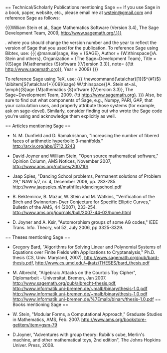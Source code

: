 == Technical/Scholarly Publications mentioning Sage ==
If you use Sage in a book, paper, website, etc., please email me at wstein@gmail.com and reference Sage as follows:

{{{William Stein et al., Sage Mathematics Software (Version 3.4), 
   The Sage Development Team, 2009, http://www.sagemath.org/.}}}

 . where you should change the version number and the year to reflect the version of Sage that you used for the publication. To reference Sage using Bibtex, use:
{{{
@manual{sage,
       Key = {SAGE},
       Author = {W.\thinspace{}A. Stein and others},
       Organization = {The Sage~Development Team},
       Title = {{S}age {M}athematics {S}oftware ({V}ersion 3.3)},
       note= {{\tt http://www.sagemath.org}},
       Year = 2009}
}}}

To reference Sage using TeX, use:
{{{
\newcommand{\etalchar}[1]{$^{#1}$}
\bibitem[S{\etalchar{+}}09]{sage}
W.\thinspace{}A. Stein et~al., \emph{{S}age {M}athematics {S}oftware ({V}ersion
  3.3)}, The Sage~Development Team, 2009, {\tt http://www.sagemath.org}.
}}}
Also, be sure to find out what components of Sage, e.g., Numpy, PARI, GAP, that your calculation uses, and properly attribute those systems (for example, ask on sage-devel). Similarly, consider finding out who wrote the Sage code you're using and acknowledge them explicitly as well.

== Articles mentioning Sage ==
 * N. M. Dunfield and D. Ramakrishnan, "Increasing the number of fibered faces of arithmetic hyperbolic 3-manifolds." http://arxiv.org/abs/0712.3243
 * David Joyner and William Stein, "Open source mathematical software," Opinion Column, AMS Notices, November 2007, http://www.ams.org/notices/200710/
 * Jaap Spies, "Dancing School problems, Permanent solutions of Problem 29," NAW 5/7, nr. 4, December 2006, pp. 283-285. http://www.jaapspies.nl/mathfiles/dancingschool.pdf

 * B. Bektemirov, B. Mazur, W. Stein and M. Watkins, "Verification of the Birch and Swinnerton-Dyer Conjecture for Specific Elliptic Curves," Bulletin of the AMS, 44  (2007), 233-254. http://www.ams.org/journals/bull/2007-44-02/home.html
 * D. Joyner and A. Ksir, "Automorphism groups of some AG codes," IEEE Trans. Info. Theory, vol 52, July 2006, pp 3325-3329.

== Theses mentioning Sage ==
 * Gregory Bard, "Algorithms for Solving Linear and Polynomial Systems of Equations over Finite Fields with Applications to Cryptanalysis," Ph.D. thesis (CS, Univ. Maryland, 2007), http://www.sagemath.org/pub/bard-thesis.pdf, http://www.cs.umd.edu/~jkatz/THESES/bard_thesis.pdf
 * M. Albrecht, "Algebraic Attacks on the Courtois Toy Cipher", Diplomarbeit - Universitat, Bremen, Jan 2007. http://www.sagemath.org/pub/albrecht-thesis.pdf, http://www.informatik.uni-bremen.de/~malb/binary/thesis-1.0.pdf http://www.informatik.uni-bremen.de/~malb/binary/thesis-1.0.pdf http://www.informatik.uni-bremen.de/%7Emalb/binary/thesis-1.0.pdf
== Books mentioning Sage ==
 * W. Stein, "Modular Forms, a Computational Approach," Graduate Studies in Mathematics, AMS, Feb. 2007. http://www.ams.org/bookstore-getitem/item=gsm-79

 * D.Joyner, "Adventures with group theory: Rubik's cube, Merlin's machine, and other mathematical toys, 2nd edition", The Johns Hopkins Univer. Press, 2008.
